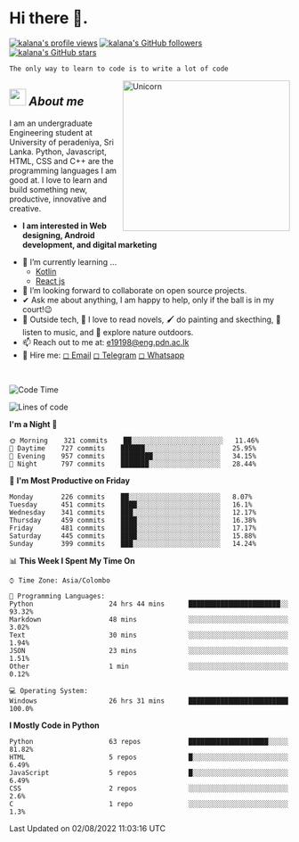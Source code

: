<h1>Hi there 👋.</h1>

<a title="kalana's profile views " href="https://github.com/kalanakt" ><img src="https://komarev.com/ghpvc/?username=kalanakt&label=Profile%20views" alt="kalana's profile views"></a>
<a title="kalana's GitHub followers " href="https://github.com/kalanakt" ><img src="https://img.shields.io/github/followers/kalanakt?style=social" alt="kalana's GitHub followers"></a>
<a title="kalana's GitHub stars " href="https://github.com/kalanakt" ><img src="https://img.shields.io/github/stars/kalanakt?style=social" alt="kalana's GitHub stars "></a>

```
The only way to learn to code is to write a lot of code
```

<img align="right" width=300px height=270px alt="Unicorn" src="https://c.tenor.com/GN73MKBawZYAAAAi/busy-cute.gif" />

## <img src="https://media.giphy.com/media/ObNTw8Uzwy6KQ/giphy.gif" width=30px height=30px>&nbsp;***About me***

I am an undergraduate Engineering student at University of peradeniya, Sri Lanka. Python, Javascript, HTML, CSS and C++ are the programming languages I am good at. I love to learn and build something new, productive, innovative and creative.
* **I am interested in Web designing, Android development, and digital marketing**
- 🌱 I’m currently learning ...
  - <a href="https://kotlinlang.org/">Kotlin</a>
  - <a href="https://reactjs.org/">React js</a>
- 👯 I’m looking forward to collaborate on open source projects.
- ✔ Ask me about anything, I am happy to help, only if the ball is in my court!😉<br>
- 🌈 Outside tech, 📖 I love to read novels, 🖌️ do painting and skecthing, 🎵 listen to music, and 🌴 explore nature outdoors.
- 📫 Reach out to me at: <a href = "mailto: e19198@eng.pdn.ac.lk ">e19198@eng.pdn.ac.lk</a>
- 💌 Hire me:  <a href = "mailto: e19198@eng.pdn.ac.lk ">◻ Email</a> <a href = "https://t.me/kinu6">◻ Telegram</a>  <a href = "https://wa.me/94760351335">◻ Whatsapp</a>
<br>

<!--

### <img src="https://media.giphy.com/media/iY8CRBdQXODJSCERIr/giphy.gif" width=30px height=30px>&nbsp;***Here Are Some of My GitHub Statistics ....***
<br>
<table border="0" align="center">
<td width="50%" align="center">
<a href="https://github.com/anuraghazra/github-readme-stats"><img src="https://github-readme-stats.vercel.app/api?username=kalanakt&count_private=true&include_all_commits=true&theme=tokyonight&disable_animations=false"></a>
</td>
<td width="50%" align="center">
<a href="https://github.com/DenverCoder1/github-readme-streak-stats"><img src="https://github-readme-streak-stats.herokuapp.com/?user=kalanakt&theme=tokyonight">
</td></a>
</table>
<br>
-->

<!--START_SECTION:waka-->
![Code Time](http://img.shields.io/badge/Code%20Time-53%20hrs%2022%20mins-blue)

![Lines of code](https://img.shields.io/badge/From%20Hello%20World%20I%27ve%20Written-80%20Thousand%20lines%20of%20code-blue)

**I'm a Night 🦉** 

```text
🌞 Morning    321 commits    ██░░░░░░░░░░░░░░░░░░░░░░░   11.46% 
🌆 Daytime    727 commits    ██████░░░░░░░░░░░░░░░░░░░   25.95% 
🌃 Evening    957 commits    ████████░░░░░░░░░░░░░░░░░   34.15% 
🌙 Night      797 commits    ███████░░░░░░░░░░░░░░░░░░   28.44%

```
📅 **I'm Most Productive on Friday** 

```text
Monday       226 commits    ██░░░░░░░░░░░░░░░░░░░░░░░   8.07% 
Tuesday      451 commits    ████░░░░░░░░░░░░░░░░░░░░░   16.1% 
Wednesday    341 commits    ███░░░░░░░░░░░░░░░░░░░░░░   12.17% 
Thursday     459 commits    ████░░░░░░░░░░░░░░░░░░░░░   16.38% 
Friday       481 commits    ████░░░░░░░░░░░░░░░░░░░░░   17.17% 
Saturday     445 commits    ████░░░░░░░░░░░░░░░░░░░░░   15.88% 
Sunday       399 commits    ███░░░░░░░░░░░░░░░░░░░░░░   14.24%

```


📊 **This Week I Spent My Time On** 

```text
⌚︎ Time Zone: Asia/Colombo

💬 Programming Languages: 
Python                   24 hrs 44 mins      ███████████████████████░░   93.32% 
Markdown                 48 mins             ░░░░░░░░░░░░░░░░░░░░░░░░░   3.02% 
Text                     30 mins             ░░░░░░░░░░░░░░░░░░░░░░░░░   1.94% 
JSON                     23 mins             ░░░░░░░░░░░░░░░░░░░░░░░░░   1.51% 
Other                    1 min               ░░░░░░░░░░░░░░░░░░░░░░░░░   0.12%

💻 Operating System: 
Windows                  26 hrs 31 mins      █████████████████████████   100.0%

```

**I Mostly Code in Python** 

```text
Python                   63 repos            ████████████████████░░░░░   81.82% 
HTML                     5 repos             █░░░░░░░░░░░░░░░░░░░░░░░░   6.49% 
JavaScript               5 repos             █░░░░░░░░░░░░░░░░░░░░░░░░   6.49% 
CSS                      2 repos             ░░░░░░░░░░░░░░░░░░░░░░░░░   2.6% 
C                        1 repo              ░░░░░░░░░░░░░░░░░░░░░░░░░   1.3%

```



 Last Updated on 02/08/2022 11:03:16 UTC
<!--END_SECTION:waka-->

<!--
### <img src="https://media.giphy.com/media/iY8CRBdQXODJSCERIr/giphy.gif" width=30px height=30px>&nbsp;***Most Used Languages | Weekly Average....***
<br>
<table border="0" align="center" width="10%">
<td width="42%" align="center">
<a href="https://github.com/anuraghazra/github-readme-stats"><img src="https://github-readme-stats.vercel.app/api/top-langs/?username=kalanakt&theme=tokyonight&langs_count=10&layout=compact&range=last_7_days"></a> 
</td>
<td width="58%" align="center">
<a href="https://wakatime.com/"><img src="https://github-readme-stats.vercel.app/api/wakatime?username=codexo&layout=default&theme=tokyonight&langs_count=7&hide_title=true"></a>
</td>
</table>
<br>

### <img src="https://media.giphy.com/media/iY8CRBdQXODJSCERIr/giphy.gif" width=30px height=30px>&nbsp;***GitHub Activity Graph ....***
<br>
<table border="0" align="center">
<td width="100%" align="center">
<a href="https://github.com/ashutosh00710/github-readme-activity-graph"><img src="https://activity-graph.herokuapp.com/graph?username=kalanakt&theme=react-dark&radius=8&hide_border=true&color=35ff69&hide_title=true"></a>
</td>
</table>
-->
<!-- <br> 
<table border="0" align="center"> &card_width=420
<td width="28.42%" align="center">
<a href="https://github.com/anuraghazra/github-readme-stats"><img src="https://github-readme-stats.vercel.app/api/top-langs/?username=kalanakt&theme=tokyonight&v2"></a>
</td>
<td width="71.58%" align="center">
<a href="https://github.com/DenverCoder1/github-readme-streak-stats"><img src="https://activity-graph.herokuapp.com/graph?username=kalanakt&theme=react-dark&radius=8&hide_border=true&color=35ff69">
</td></a>
</table>
<br> -->

<!-- <p align="centre">
    <img src="https://github.com/kalanakt/kalanakt/blob/main/assets/HiGit.png" style="border-radius:50%"/>
</p> -->
<!--
![GitHub stars](https://img.shields.io/github/stars/kalanakt?style=social)
![GitHub followers](https://img.shields.io/github/followers/kalanakt?style=social)
[![Profile views](https://komarev.com/ghpvc/?username=kalanakt&label=Profile%20views)](https://github.com/kalanakt)
-->
<!-- <a href="https://www.buymeacoffee.com/kalanakt"><img src="https://img.buymeacoffee.com/button-api/?text=Buy me a coffee&emoji=☕&slug=kalanakt&button_colour=40DCA5&font_colour=ffffff&font_family=Cookie&outline_colour=000000&coffee_colour=FFDD00" alt="Buy Me A Coffee" style="height: 41px !important;width: 174px !important;box-shadow: 0px 3px 2px 0px rgba(190, 190, 190, 0.5) !important;-webkit-box-shadow: 0px 3px 2px 0px rgba(190, 190, 190, 0.5) !important;"/></a>

<p align="">
  <a href="https://instagram.com/kalanakt_" target="blank"><img align="center" src="https://raw.githubusercontent.com/rahuldkjain/github-profile-readme-generator/master/src/images/icons/Social/instagram.svg" alt="kalanakt" height="30" width="40" /></a>
  <a href="https://www.facebook.com/kalana.kithmina.735" target="blank"><img align="center" src="https://raw.githubusercontent.com/rahuldkjain/github-profile-readme-generator/master/src/images/icons/Social/facebook.svg" alt="kalanakt" height="30" width="40" /></a>
  <a href="https://t.me/kinu6" target="blank"><img align="center" src="https://telegra.ph/file/26d2289b53f2b5f183a49.png" alt="kalanakt" height="30" width="40" /></a>
  <a href="https://wa.me/94760351335" target="blank"><img align="center" src="https://raw.githubusercontent.com/rahuldkjain/github-profile-readme-generator/master/src/images/icons/Social/whatsapp.svg" alt="919496300461" height="30" width="40" /></a>
</p> -->
